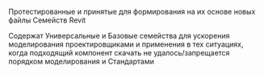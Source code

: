 Протестированные и принятые для формирования на их основе новых файлы Семейств Revit

Содержат Универсальные и Базовые семейства для ускорения моделирования проектировщиками и применения в тех ситуациях, когда подходящий компонент скачать не удалось/запрещается порядком моделирования и Стандартами
